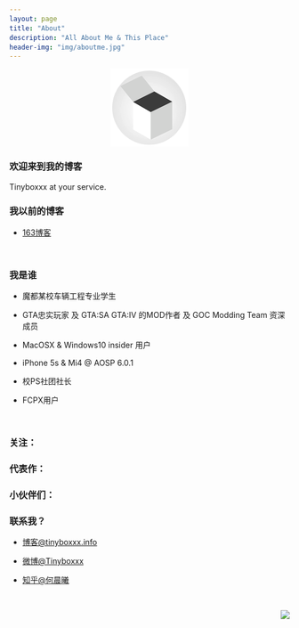 ```yaml
---
layout: page
title: "About"
description: "All About Me & This Place"
header-img: "img/aboutme.jpg"
---
```



<center>
    <p><img src="/img/logo.png" align="center"></p>
</center>



### 欢迎来到我的博客

Tinyboxxx at your service.



### 我以前的博客

- [163博客](http://blog.163.com/hcxtxwd_ok@126/)

  ​


### 我是谁

- 魔都某校车辆工程专业学生

- GTA忠实玩家 及 GTA:SA GTA:IV 的MOD作者 及 GOC Modding Team 资深成员

- MacOSX & Windows10 insider 用户

- iPhone 5s & Mi4 @ AOSP 6.0.1

- 校PS社团社长

- FCPX用户

  ​

### 关注：




### 代表作：




### 小伙伴们：




### 联系我？

- [博客@tinyboxxx.info](tinyboxxx.info)

- [微博@Tinyboxxx](http://weibo.com/1773272124)

- [知乎@何晨曦](https://www.zhihu.com/people/he-chen-xi-97)

  ​


<right>
    <p><img src="http://tinyboxxx.info/img/sign.png" align="right"></p>
</right>